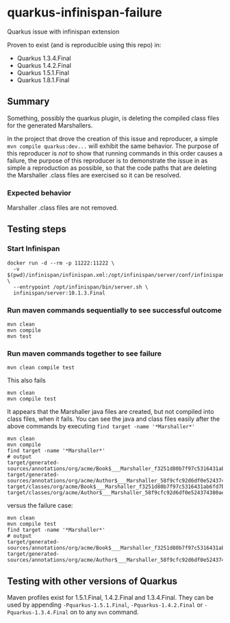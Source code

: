 # quarkus-infinispan-failure

Quarkus issue with infinispan extension

Proven to exist (and is reproducible using this repo) in:
* Quarkus 1.3.4.Final
* Quarkus 1.4.2.Final
* Quarkus 1.5.1.Final
* Quarkus 1.8.1.Final

## Summary

Something, possibly the quarkus plugin, is deleting the compiled class files for the generated Marshallers.

In the project that drove the creation of this issue and reproducer, a simple `mvn compile quarkus:dev...` will exhibit 
the same behavior. The purpose of this reproducer is _not_ to show that running commands in this order causes a failure, 
the purpose of this reproducer is to demonstrate the issue in as simple a reproduction as possible, so that the code 
paths that are deleting the Marshaller .class files are exercised so it can be resolved.

### Expected behavior

Marshaller .class files are not removed.

## Testing steps

### Start Infinispan

```
docker run -d --rm -p 11222:11222 \
  -v $(pwd)/infinispan/infinispan.xml:/opt/infinispan/server/conf/infinispan.xml \
  --entrypoint /opt/infinispan/bin/server.sh \
  infinispan/server:10.1.3.Final
```

### Run maven commands sequentially to see successful outcome

```
mvn clean
mvn compile
mvn test
```

### Run maven commands together to see failure

```
mvn clean compile test
```

This also fails
```
mvn clean
mvn compile test
```

It appears that the Marshaller java files are created, but not compiled into class files, when it fails. You can see the 
java and class files easily after the above commands by executing `find target -name '*Marshaller*'`

```
mvn clean
mvn compile
find target -name '*Marshaller*'
# output
target/generated-sources/annotations/org/acme/Book$___Marshaller_f3251d80b7f97c5316431ab6fd7b3cce42c9d8c8189856dba3e3f2c585f19c79.java
target/generated-sources/annotations/org/acme/Author$___Marshaller_58f9cfc92d6df0e524374380ae551ca945f9755247b3ced4618717b9b7152c47.java
target/classes/org/acme/Book$___Marshaller_f3251d80b7f97c5316431ab6fd7b3cce42c9d8c8189856dba3e3f2c585f19c79.class
target/classes/org/acme/Author$___Marshaller_58f9cfc92d6df0e524374380ae551ca945f9755247b3ced4618717b9b7152c47.class
```
versus the failure case:
```
mvn clean
mvn compile test
find target -name '*Marshaller*'
# output
target/generated-sources/annotations/org/acme/Book$___Marshaller_f3251d80b7f97c5316431ab6fd7b3cce42c9d8c8189856dba3e3f2c585f19c79.java
target/generated-sources/annotations/org/acme/Author$___Marshaller_58f9cfc92d6df0e524374380ae551ca945f9755247b3ced4618717b9b7152c47.java
```

## Testing with other versions of Quarkus

Maven profiles exist for 1.5.1.Final, 1.4.2.Final and 1.3.4.Final. 
They can be used by appending `-Pquarkus-1.5.1.Final`, `-Pquarkus-1.4.2.Final` or `-Pquarkus-1.3.4.Final` on to any `mvn` command.